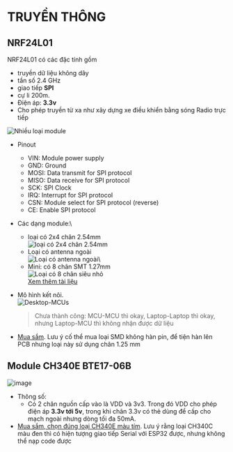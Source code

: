 # TRUYỀN THÔNG


## NRF24L01

NRF24L01 có các đặc tính gồm
- truyền dữ liệu không dây
- tần số 2.4 GHz
- giao tiếp **SPI**
- cự li 200m.
- Điện áp: **3.3v**
- Cho phép truyền từ xa như xây dựng xe điều khiển bằng sóng Radio trực tiếp 

![Nhiều loại module](https://github.com/neittien0110/linhkiendientu/assets/8079397/4996a4d0-8c2c-4f1a-81ae-f3ddff203a02)

- Pinout 
  - VIN: Module power supply
  - GND: Ground
  - MOSI: Data transmit for SPI protocol
  - MISO: Data receive for SPI protocol
  - SCK: SPI Clock
  - IRQ: Interrupt for SPI protocol
  - CSN: Module select for SPI protocol (reverse)
  - CE: Enable SPI protocol

- Các dạng module:\
  - loại có 2x4 chân 2.54mm\
    ![loại có 2x4 chân 2.54mm](https://github.com/neittien0110/linhkiendientu/assets/8079397/aa02c8fd-27ce-4cdd-a4a7-51e1cd9a4414)
  - Loại có antenna ngoài\
    ![Loại có antenna ngoài](https://github.com/neittien0110/linhkiendientu/assets/8079397/f3381c85-4f95-4d1e-b57c-57d6b0e46a04)\
  - Mini: có 8 chân SMT 1.27mm\
    ![Loại có 8 chân siêu nhỏ](https://github.com/neittien0110/linhkiendientu/assets/8079397/fb93ba72-3feb-4d96-b5eb-f20c87608d7c)\
    [Xem thêm tài liệu](https://howtomechatronics.com/tutorials/arduino/arduino-wireless-communication-nrf24l01-tutorial/#:~:text=The%20pins%20CSN%20and%20CE,t%20have%20to%20be%20used.)


- Mô hình kết nôi. \
  ![Desktop-MCUs](https://github.com/neittien0110/linhkiendientu/assets/8079397/c1c8056c-a1c2-4c80-b323-5f125d5d3942)
  > Chưa thành công: MCU-MCU thì okay,  Laptop-Laptop thì okay, nhưng Laptop-MCU thì không nhận được dữ liệu


- [Mua sắm](https://shopee.vn/M%C3%B4-%C4%91un-truy%E1%BB%81n-d%E1%BB%AF-li%E1%BB%87u-kh%C3%B4ng-d%C3%A2y-NRF24L01-2.4G-2.4GHz-NRF24L01-phi%C3%AAn-b%E1%BA%A3n-n%C3%A2ng-c%E1%BA%A5p-NRF24L01-PA-LNA-1000-GT24-i.812409307.20422229589).  Lưu ý cố thể mua loại SMD không hàn pin, để tiện hàn lên PCB nhưng loại này sử dụng chân 1.25 mm


## Module CH340E BTE17-06B
  ![image](https://github.com/user-attachments/assets/7e47a6a2-754b-4d04-b720-af1ff082dcb8)

- Thông số:
  - Có 2 chân nguồn cấp vào là VDD và 3v3. Trong đó VDD cho phép điện áp **3.3v tới 5v**, trong khi chân 3.3v có thẻ dùng để cấp cho mạch ngoài nhưng dòng tối đa 50mA.
- [Mua sắm, chọn đúng loại CH340E màu tím](https://shopee.vn/M%C3%B4-%C4%90un-Chuy%E1%BB%83n-%C4%90%E1%BB%95i-CH340E-CH340C-CH9340C-USB-Sang-TTL-5V-3.3V-CH340G-Chuy%C3%AAn-D%E1%BB%A5ng-Cho-Mini-i.578443443.16598012132). Lưu ý rằng loại CH340C màu đen thì có hiện tượng giao tiếp Serial với ESP32 được, nhưng không thể nạp code được
